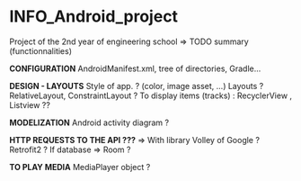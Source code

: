 # INFO_Android_project
Project of the 2nd year of engineering school
=> TODO summary (functionnalities)

__CONFIGURATION__
AndroidManifest.xml, tree of directories,  Gradle...

__DESIGN - LAYOUTS__
Style of app. ? (color, image asset, ...)
Layouts ? RelativeLayout, ConstraintLayout ?
To display items (tracks) : RecyclerView , Listview ??

__MODELIZATION__
Android activity diagram ?

__HTTP REQUESTS TO THE API ???__
=> With library Volley of Google ? Retrofit2 ?
If database => Room ?

__TO PLAY MEDIA__
MediaPlayer object ?


